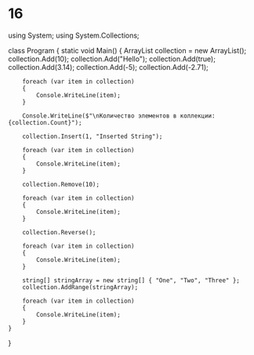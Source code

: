 # 16
using System;
using System.Collections;

class Program
{
    static void Main()
    {
        ArrayList collection = new ArrayList();
        collection.Add(10);
        collection.Add("Hello");
        collection.Add(true);
        collection.Add(3.14);
        collection.Add(-5);
        collection.Add(-2.71);

        foreach (var item in collection)
        {
            Console.WriteLine(item);
        }

        Console.WriteLine($"\nКоличество элементов в коллекции: {collection.Count}");

        collection.Insert(1, "Inserted String");

        foreach (var item in collection)
        {
            Console.WriteLine(item);
        }

        collection.Remove(10);

        foreach (var item in collection)
        {
            Console.WriteLine(item);
        }

        collection.Reverse();

        foreach (var item in collection)
        {
            Console.WriteLine(item);
        }

        string[] stringArray = new string[] { "One", "Two", "Three" };
        collection.AddRange(stringArray);

        foreach (var item in collection)
        {
            Console.WriteLine(item);
        }
    }
}
